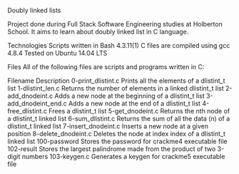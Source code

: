 Doubly linked lists

Project done during Full Stack Software Engineering studies at Holberton School. It aims to learn about doubly linked list in C language.

Technologies Scripts written in Bash 4.3.11(1) C files are compiled using gcc 4.8.4 Tested on Ubuntu 14.04 LTS

Files All of the following files are scripts and programs written in C:

Filename Description 0-print_dlistint.c Prints all the elements of a dlistint_t list 1-dlistint_len.c Returns the number of elements in a linked dlistint_t list 2-add_dnodeint.c Adds a new node at the beginning of a dlistint_t list 3-add_dnodeint_end.c Adds a new node at the end of a dlistint_t list 4-free_dlistint.c Frees a dlistint_t list 5-get_dnodeint.c Returns the nth node of a dlistint_t linked list 6-sum_dlistint.c Returns the sum of all the data (n) of a dlistint_t linked list 7-insert_dnodeint.c Inserts a new node at a given position 8-delete_dnodeint.c Deletes the node at index index of a dlistint_t linked list 100-password Stores the password for crackme4 executable file 102-result Stores the largest palindrome made from the product of two 3-digit numbers 103-keygen.c Generates a keygen for crackme5 executable file
